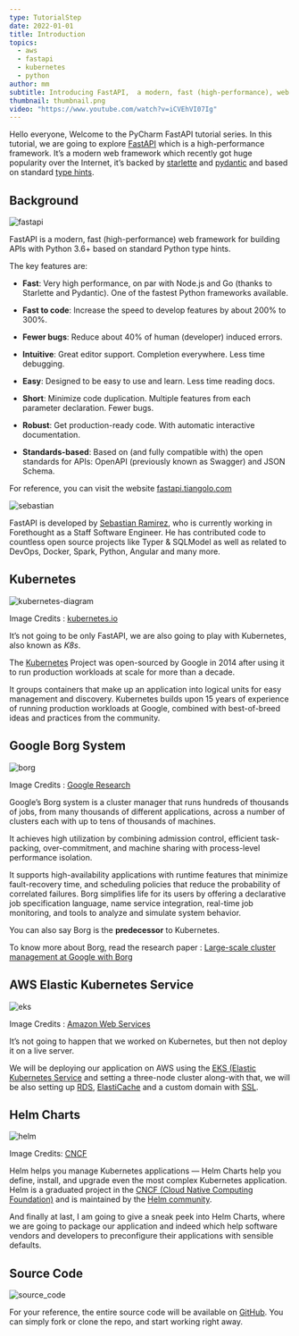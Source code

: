 ```yaml
---
type: TutorialStep
date: 2022-01-01
title: Introduction
topics:
  - aws
  - fastapi
  - kubernetes
  - python
author: mm
subtitle: Introducing FastAPI,  a modern, fast (high-performance), web framework.
thumbnail: thumbnail.png
video: "https://www.youtube.com/watch?v=iCVEhVI07Ig"
---
```


Hello everyone, Welcome to the PyCharm FastAPI tutorial series.
In this tutorial, we are going to explore [FastAPI](https://fastapi.tiangolo.com)
which is a high-performance framework. It’s a modern web framework
which recently got huge popularity over the Internet, it’s backed by
[starlette](https://www.starlette.io/) and [pydantic](https://pydantic-docs.helpmanual.io/) and based on
standard [type hints](https://www.python.org/dev/peps/pep-0484/).

## Background

![fastapi](./fastapi.png)

FastAPI is a modern, fast (high-performance) web framework
for building APIs with Python 3.6+ based on standard Python type hints.

The key features are:

- **Fast**: Very high performance, on par with Node.js and Go (thanks to Starlette and Pydantic). One of the fastest Python frameworks available.

- **Fast to code**: Increase the speed to develop features by about 200% to 300%.

- **Fewer bugs**: Reduce about 40% of human (developer) induced errors.
- **Intuitive**: Great editor support. Completion everywhere. Less time debugging.
- **Easy**: Designed to be easy to use and learn. Less time reading docs.
- **Short**: Minimize code duplication. Multiple features from each parameter declaration. Fewer bugs.
- **Robust**: Get production-ready code. With automatic interactive documentation.
- **Standards-based**: Based on (and fully compatible with) the open standards for APIs: OpenAPI (previously known as Swagger) and JSON Schema.

For reference, you can visit the website [fastapi.tiangolo.com](https://fastapi.tiangolo.com/)

![sebastian](./sebastian.png)

FastAPI is developed by [Sebastian Ramirez](https://twitter.com/tiangolo), who is currently working in Forethought as a Staff Software Engineer. He has contributed code to countless open source projects like Typer & SQLModel as well as related to DevOps, Docker, Spark, Python, Angular and many more.

## Kubernetes

![kubernetes-diagram](./container-flow.png)

Image Credits : [kubernetes.io](https://kubernetes.io/)

It’s not going to be only FastAPI, we are also going to play with Kubernetes, also known as _K8s_.

The [Kubernetes](https://kubernetes.io/) Project was open-sourced by Google in 2014 after using it to run production workloads at scale for more than a decade.

It groups containers that make up an application into logical units for easy management and discovery. Kubernetes builds upon 15 years of experience
of running production workloads at Google, combined with best-of-breed ideas and practices from the community.

## Google Borg System

![borg](./borg.png)

Image Credits : [Google Research](https://research.google/)

Google’s Borg system is a cluster manager that runs hundreds of thousands of jobs, from many thousands of different applications, across a number of clusters each with up to tens of thousands of machines.

It achieves high utilization by combining admission control, efficient task-packing, over-commitment, and machine sharing with process-level performance isolation.

It supports high-availability applications with runtime features that minimize fault-recovery time, and scheduling policies that reduce the probability of correlated failures. Borg simplifies life for its users by offering a declarative job specification language, name service integration, real-time job monitoring, and tools to analyze and simulate system behavior.

You can also say Borg is the **predecessor** to Kubernetes.

To know more about Borg, read the research paper : [Large-scale cluster management at Google with Borg](https://research.google/pubs/pub43438/)

## AWS Elastic Kubernetes Service

![eks](./eks.png)

Image Credits : [Amazon Web Services](https://aws.amazon.com/)

It’s not going to happen that we worked on Kubernetes, but then not deploy it on a live server.

We will be deploying our application on AWS using the [EKS (Elastic Kubernetes Service](https://aws.amazon.com/eks/) and setting a three-node cluster along-with that, we will be also setting up [RDS](https://aws.amazon.com/rds/), [ElastiCache](https://aws.amazon.com/elasticache/) and a custom domain with [SSL](https://aws.amazon.com/certificate-manager/).

## Helm Charts

![helm](./helm.png)

Image Credits: [CNCF](https://helm.sh/)

Helm helps you manage Kubernetes applications — Helm Charts help you define, install, and upgrade even the most complex Kubernetes application.
Helm is a graduated project in the [CNCF (Cloud Native Computing Foundation)](https://www.cncf.io/) and is maintained by the [Helm community](https://github.com/helm/community).

And finally at last, I am going to give a sneak peek into Helm Charts, where we are going to package our application and indeed which help software vendors and developers to preconfigure their applications with sensible defaults.

## Source Code

![source_code](./source_code.png)

For your reference, the entire source code will be available on [GitHub](https://github.com/mukulmantosh/FastAPI_EKS_Kubernetes). You can simply fork or clone the repo, and start working right away.
